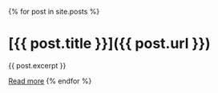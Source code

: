 {% for post in site.posts %}
# [{{ post.title }}]({{ post.url }})

{{ post.excerpt }}

[Read more]( {{post.url}} )
{% endfor %}
